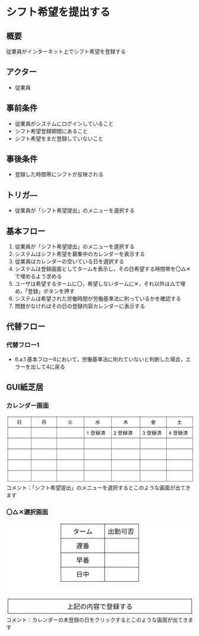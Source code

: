 # シフト希望を提出する
## 概要

従業員がインターネット上でシフト希望を登録する

## アクター

- 従業員

## 事前条件

- 従業員がシステムにログインしていること  
- シフト希望登録期間にあること  
- シフト希望をまだ登録していないこと

## 事後条件

- 登録した時間帯にシフトが反映される

## トリガ―

- 従業員が「シフト希望提出」のメニューを選択する

## 基本フロー

1. 従業員が「シフト希望提出」のメニューを選択する  
2. システムはシフト希望を募集中のカレンダーを表示する  
3. 従業員はカレンダーの空いている日を選択する  
4. システムは登録画面としてタームを表示し，その日希望する時間帯を〇△✕で埋めるよう求める  
5. ユーザは希望するタームに〇，希望しないタームに✕，それ以外は△で埋め，「登録」ボタンを押す  
6. システムは希望された労働時間が労働基準法に則っているかを確認する  
7. 問題がなければその日の登録内容カレンダーに表示する

## 代替フロー

### 代替フロー1

- 6.a.1  基本フロー6において，労働基準法に則れていないと判断した場合，エラーを出して4に戻る

## GUI紙芝居
### カレンダー画面
![](./img/usecase02_calendar.png)
コメント：「シフト希望提出」のメニューを選択するとこのような画面が出てきます

### 〇△✕選択画面
![](./img/usecase02_registration.png)
コメント：カレンダーの未登録の日をクリックするとこのような画面が出てきます

